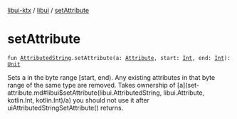 [libui-ktx](../index.md) / [libui](index.md) / [setAttribute](./set-attribute.md)

# setAttribute

`fun `[`AttributedString`](-attributed-string/index.md)`.setAttribute(a: `[`Attribute`](-attribute/index.md)`, start: `[`Int`](https://kotlinlang.org/api/latest/jvm/stdlib/kotlin/-int/index.html)`, end: `[`Int`](https://kotlinlang.org/api/latest/jvm/stdlib/kotlin/-int/index.html)`): `[`Unit`](https://kotlinlang.org/api/latest/jvm/stdlib/kotlin/-unit/index.html)

Sets a in the byte range [start, end). Any existing attributes in that byte range of the same type are
removed. Takes ownership of [a](set-attribute.md#libui$setAttribute(libui.AttributedString, libui.Attribute, kotlin.Int, kotlin.Int)/a) you should not use it after uiAttributedStringSetAttribute() returns.

